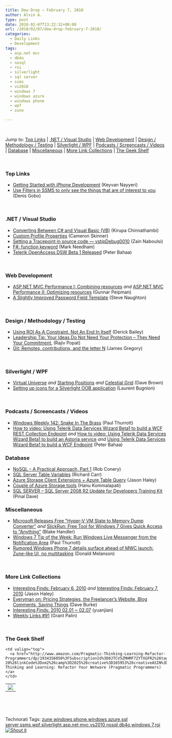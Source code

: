 ```yaml
---
title: Dew Drop – February 7, 2010
author: Alvin A.
type: post
date: 2010-02-07T13:22:32+00:00
url: /2010/02/07/dew-drop-february-7-2010/
categories:
  - Daily Links
  - Development
tags:
  - asp.net mvc
  - db4o
  - nosql
  - roi
  - silverlight
  - sql server
  - ssms
  - vs2010
  - windows 7
  - windows azure
  - windows phone
  - wpf
  - zune

---
```

&#160;

Jump to: [Top Links][1] | [.NET / Visual Studio][2] | [Web Development][3] | [Design / Methodology / Testing][4] | [Silverlight / WPF][5] | [Podcasts / Screencasts / Videos][6] | [Database][7] | [Miscellaneous][8] | [More Link Collections][9] | [The Geek Shelf][10] 

&#160;

### <a name="top"></a>Top Links

  * [Getting Started with iPhone Development][11] (Keyvan Nayyeri)
  * [Use Filters in SSMS to only see the things that are of interest to you][12] (Denis Gobo)

&#160;

### <a name="dotnet"></a>.NET / Visual Studio

  * [Converting Between C# and Visual Basic (VB)][13] (Kirupa Chinnathambi)
  * [Custom Profile Properties][14] (Cameron Skinner)
  * [Setting a Tracepoint in source code &#8212; vstipDebug0010][15] (Zain Naboulsi)
  * [F#: function keyword][16] (Mark Needham)
  * [Telerik OpenAccess DSW Beta 1 Released][17] (Peter Bahaa)

&#160;

### <a name="web"></a>Web Development

  * [ASP.NET MVC Performance I: Combining resources][18] _and_&#160;[ASP.NET MVC Performance II: Optimizing resources][19] (Gunnar Peipman)
  * [A Slightly Improved Password Field Template][20] (Steve Naughton)

&#160;

### <a name="design"></a>Design / Methodology / Testing

  * [Using ROI As A Constraint, Not An End In Itself][21] (Derick Bailey)
  * [Leadership Tip: Your Ideas Do Not Need Your Protection &#8211; They Need Your Commitment.][22] (Rajiv Popat)
  * [Git: Remotes, contributions, and the letter N][23] (James Gregory)

&#160;

### <a name="silverlight"></a>Silverlight / WPF

  * [Virtual Universe][24] _and_&#160;[Starting Positions][25] _and_&#160;[Celestial Grid][26] (Dave Brown)
  * [Setting up icons for a Silverlight OOB application][27] (Laurent Bugnion)

&#160;

### <a name="podcasts"></a>Podcasts / Screencasts / Videos

  * [Windows Weekly 142: Snake In The Brass][28] (Paul Thurrott)
  * [How to video: Using Telerik Data Services Wizard Beta1 to build a WCF REST Collection Endpoint][29] _and_&#160;[How to video: Using Telerik Data Services Wizard Beta1 to build an Astoria service][30] _and_&#160;[Using Telerik Data Services Wizard Beta1 to build a WCF Endpoint][31] (Peter Bahaa)

<a name="events"></a>

### <a name="db"></a>Database

  * [NoSQL – A Practical Approach, Part 1][32] (Rob Conery)
  * [SQL Server Table Variables][33] (Richard Carr)
  * [Azure Storage Client Extensions + Azure Table Query][34] (Jason Haley)
  * [Couple of Azure Storage tools][35] (Hanu Kommalapati)
  * [SQL SERVER – SQL Server 2008 R2 Update for Developers Training Kit][36] (Pinal Dave)

<a name="sp"></a>

### <a name="misc"></a>Miscellaneous

  * [Microsoft Releases Free "Hyper-V VM State to Memory Dump Converter"][37] _and_&#160;[SlickRun: Free Tool for Windows 7 Gives Quick Access to "Anything"][38] (Blake Handler)
  * [Windows 7 Tip of the Week: Run Windows Live Messenger from the Notification Area][39] (Paul Thurrott)
  * [Rumored Windows Phone 7 details surface ahead of MWC launch: Zune-like UI, no multitasking][40] (Donald Melanson)

&#160;

### <a name="links"></a>More Link Collections

  * [Interesting Finds: February 6, 2010][41] _and_&#160;[Interesting Finds: February 7, 2010][42] (Jason Haley)
  * [Everyman on: Pricing Strategies, the Freelancer’s Website, Blog Comments, Saving Things][43] (Dave Burke)
  * [Interesting Finds: 2010 02.01 ~ 02.07][44] (yuanjian)
  * [Weekly Links #91][45] (Grant Palin)

&#160;

### <a name="shelf"></a>The Geek Shelf

<table border="0" cellspacing="0" cellpadding="0">
  <tr>
    <td>
      <img data-recalc-dims="1" decoding="async" src="https://i0.wp.com/ecx.images-amazon.com/images/I/51xArZnegaL._SL160_.jpg?w=660" />
    </td>
    
    <td valign="top">
      <a href="http://www.amazon.com/Pragmatic-Thinking-Learning-Refactor-Programmers/dp/1934356050%3FSubscriptionId%3D0JTCV5ZMHMF7ZYTXGFR2%26tag%3Dalvinashcraft-20%26linkCode%3Dxm2%26camp%3D2025%26creative%3D165953%26creativeASIN%3D1934356050">Pragmatic Thinking and Learning: Refactor Your Wetware (Pragmatic Programmers)</a>
    </td>
  </tr>
</table>

&#160;

<div style="padding-bottom: 0px; margin: 0px; padding-left: 0px; padding-right: 0px; display: inline; float: none; padding-top: 0px" id="scid:C16BAC14-9A3D-4c50-9394-FBFEF7A93539:d9d4b81d-8b68-43b3-9cb6-2d9981483506" class="wlWriterSmartContent">
  <!--dotnetkickit-->
</div>

&#160;

<div style="padding-bottom: 0px; margin: 0px; padding-left: 0px; padding-right: 0px; display: inline; float: none; padding-top: 0px" id="scid:0767317B-992E-4b12-91E0-4F059A8CECA8:724b419a-9d42-495c-bc16-b75a307345a5" class="wlWriterSmartContent">
  Technorati Tags: <a href="http://technorati.com/tags/zune" rel="tag">zune</a>,<a href="http://technorati.com/tags/windows+phone" rel="tag">windows phone</a>,<a href="http://technorati.com/tags/windows+azure" rel="tag">windows azure</a>,<a href="http://technorati.com/tags/sql+server" rel="tag">sql server</a>,<a href="http://technorati.com/tags/ssms" rel="tag">ssms</a>,<a href="http://technorati.com/tags/wpf" rel="tag">wpf</a>,<a href="http://technorati.com/tags/silverlight" rel="tag">silverlight</a>,<a href="http://technorati.com/tags/asp.net+mvc" rel="tag">asp.net mvc</a>,<a href="http://technorati.com/tags/vs2010" rel="tag">vs2010</a>,<a href="http://technorati.com/tags/nosql" rel="tag">nosql</a>,<a href="http://technorati.com/tags/db4o" rel="tag">db4o</a>,<a href="http://technorati.com/tags/windows+7" rel="tag">windows 7</a>,<a href="http://technorati.com/tags/roi" rel="tag">roi</a>
</div>

<div class="wlWriterHeaderFooter" style="margin:0px; padding:0px 0px 0px 0px;">
  <div class="shoutIt">
    <a rev="vote-for" href="http://dotnetshoutout.com/Submit?url=http%3a%2f%2fwww.alvinashcraft.com%2f2010%2f02%2f07%2fdew-drop-february-7-2010%2f&title=Dew+Drop+%e2%80%93+February+7%2c+2010"><img decoding="async" alt="Shout it" src="http://dotnetshoutout.com/image.axd?url=https://morningdew-bpc6g3a0fgaxdxcu.eastus2-01.azurewebsites.net/2010/02/07/dew-drop-february-7-2010/" style="border:0px" /></a>
  </div>
</div>

 [1]: https://morningdew-bpc6g3a0fgaxdxcu.eastus2-01.azurewebsites.net/#top
 [2]: https://morningdew-bpc6g3a0fgaxdxcu.eastus2-01.azurewebsites.net/#dotnet
 [3]: https://morningdew-bpc6g3a0fgaxdxcu.eastus2-01.azurewebsites.net/#web
 [4]: https://morningdew-bpc6g3a0fgaxdxcu.eastus2-01.azurewebsites.net/#design
 [5]: https://morningdew-bpc6g3a0fgaxdxcu.eastus2-01.azurewebsites.net/#silverlight
 [6]: https://morningdew-bpc6g3a0fgaxdxcu.eastus2-01.azurewebsites.net/#podcasts
 [7]: https://morningdew-bpc6g3a0fgaxdxcu.eastus2-01.azurewebsites.net/#db
 [8]: https://morningdew-bpc6g3a0fgaxdxcu.eastus2-01.azurewebsites.net/#misc
 [9]: https://morningdew-bpc6g3a0fgaxdxcu.eastus2-01.azurewebsites.net/#links
 [10]: https://morningdew-bpc6g3a0fgaxdxcu.eastus2-01.azurewebsites.net/#shelf
 [11]: http://nayyeri.net/getting-started-with-iphone-development
 [12]: http://blogs.lessthandot.com/index.php/DataMgmt/DBProgramming/MSSQLServer/use-filters-in-ssms-to-only-see-the-thin
 [13]: http://www.kirupa.com/blend_silverlight/converting_csharp_vb.htm
 [14]: http://blogs.msdn.com/camerons/archive/2010/02/06/custom-profile-properties.aspx
 [15]: http://feedproxy.google.com/~r/zainnab/~3/lcaKyBAQT6o/setting-a-tracepoint-in-source-code-vstipdebug0010.aspx
 [16]: http://feedproxy.google.com/~r/MarkNeedham/~3/EjGt6UdCQ3M/
 [17]: http://feedproxy.google.com/~r/PeterBahaa/~3/oCKpmqjdWmw/Telerik-OpenAccess-DSW-Beta-1-Released.aspx
 [18]: http://feedproxy.google.com/~r/gunnarpeipman/~3/Vh6Hp4xe2mU/asp-net-mvc-performance-i-combining-resources.aspx
 [19]: http://feedproxy.google.com/~r/gunnarpeipman/~3/ZrarUX2ix7c/asp-net-mvc-performance-ii-optimizing-resources.aspx
 [20]: http://csharpbits.notaclue.net/2010/02/slightly-improved-password-field.html
 [21]: http://feedproxy.google.com/~r/LosTechies/~3/lbYo4v0QxTg/using-roi-as-a-constraint-not-an-end-in-itself.aspx
 [22]: http://www.thousandtyone.com/blog/LeadershipTipYourIdeasDoNotNeedYourProtectionTheyNeedYourCommitment.aspx
 [23]: http://feedproxy.google.com/~r/JamesGregory/~3/lnc2ef6T5wk/
 [24]: http://drdave.co.uk/blog/post.aspx?id=55775955-b485-4e26-818a-cc1faf20218c
 [25]: http://drdave.co.uk/blog/post.aspx?id=76b3ceaa-fbb1-444c-98d0-99c41eb47043
 [26]: http://drdave.co.uk/blog/post.aspx?id=af576aba-ffef-40a5-9173-c7ffec4ba05b
 [27]: http://feedproxy.google.com/~r/galasoft/~3/JIUczVkqMv8/setting-up-icons-for-a-silverlight-oob-application.aspx
 [28]: http://www.winsupersite.com/podcast#142
 [29]: http://feedproxy.google.com/~r/PeterBahaa/~3/D1xhYO8cysg/How-to-video-Using-Telerik-Data-Services-Wizard-Beta1-to-build-a-WCF-REST-Collection-Endpoint.aspx
 [30]: http://feedproxy.google.com/~r/PeterBahaa/~3/HsJKLQ22z2g/How-to-video-Using-Telerik-Data-Services-Wizard-Beta1-to-build-an-Astoria-service.aspx
 [31]: http://feedproxy.google.com/~r/PeterBahaa/~3/3CAKWLgbfjo/Using-Telerik-Data-Services-Wizard-Beta1-to-build-a-WCF-Endpoint.aspx
 [32]: http://feedproxy.google.com/~r/wekeroad/EeKc/~3/JFyFSz3nEu0/nosql-a-practical-approach-part-1
 [33]: http://feedproxy.google.com/~r/BlackwaspLatestAdditions/~3/3uEnY3yR6Ak/SQLTableVariables.aspx
 [34]: http://jasonhaley.com/blog/post.aspx?id=522f2de7-4be1-44c1-b775-958f9e663ee2
 [35]: http://blogs.msdn.com/hanuk/archive/2010/02/06/couple-of-azure-storage-tools.aspx
 [36]: http://blog.sqlauthority.com/2010/02/07/sql-server-sql-server-2008-r2-update-for-developers-training-kit/
 [37]: http://bhandler.spaces.live.com/Blog/cns!70F64BC910C9F7F3!7803.entry
 [38]: http://bhandler.spaces.live.com/Blog/cns!70F64BC910C9F7F3!7804.entry
 [39]: http://www.winsupersite.com/win7/totw/messenger.asp
 [40]: http://www.engadget.com/2010/02/06/rumored-windows-phone-7-details-surface-ahead-of-mwc-launch-zun/
 [41]: http://jasonhaley.com/blog/post.aspx?id=705a89bb-736a-4944-a59a-990e4de455c9
 [42]: http://jasonhaley.com/blog/post.aspx?id=d1ade5e8-f9c3-4ffc-af62-f6d6d3a20b6c
 [43]: http://feedproxy.google.com/~r/DaveBurke/~3/I8jEXXc8AIc/post.aspx
 [44]: http://weblogs.asp.net/yuanjian/archive/2010/02/06/interesting-finds-2010-02-01-02-07.aspx
 [45]: http://grantpalin.com/2010/02/07/weekly-links-91/